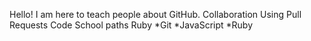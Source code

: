 Hello! I am here to teach people about GitHub.
Collaboration Using Pull Requests Code School paths
Ruby
*Git 
*JavaScript
*Ruby
